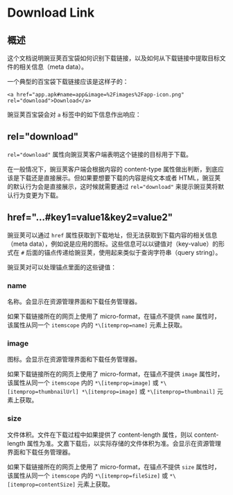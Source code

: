 # Download Link

## 概述

这个文档说明豌豆荚百宝袋如何识别下载链接，以及如何从下载链接中提取目标文件的相关信息（meta data）。

一个典型的百宝袋下载链接应该是这样子的：

	<a href="app.apk#name=app&image=%2Fimages%2Fapp-icon.png" rel="download">Download</a>

豌豆荚百宝袋会对 `a` 标签中的如下信息作出响应：

## rel="download"

`rel="download"` 属性向豌豆荚客户端表明这个链接的目标用于下载。

在一般情况下，豌豆荚客户端会根据内容的 content-type 属性做出判断，到底应该是下载还是直接展示。但如果要想要下载的内容是纯文本或者 HTML，豌豆荚的默认行为会是直接展示，这时候就需要通过 `rel="download"` 来提示豌豆荚将默认行为变更为下载。

## href="...\#key1=value1&key2=value2"

豌豆荚可以通过 `href` 属性获取到下载地址，但无法获取到下载内容的相关信息（meta data），例如说是应用的图标。这些信息可以以键值对（key-value）的形式在 `#` 后面的锚点传递给豌豆荚，使用起来类似于查询字符串（query string）。

豌豆荚对可以处理锚点里面的这些键值：

### name

名称。会显示在资源管理界面和下载任务管理器。

如果下载链接所在的网页上使用了 micro-format，在锚点不提供 `name` 属性时，该属性从同一个 `itemscope` 内的 `*\[itemprop=name]` 元素上获取。

### image

图标。会显示在资源管理界面和下载任务管理器。

如果下载链接所在的网页上使用了 micro-format，在锚点不提供 `image` 属性时，该属性从同一个 `itemscope` 内的 `*\[itemprop=image]` 或 `*\[itemprop=thumbnailUrl] *\[itemprop=image]` 或 `*\[itemprop=thumbnail]` 元素上获取。

### size

文件体积。文件在下载过程中如果提供了 content-length 属性，则以 content-length 属性为准。文嘉下载后，以实际存储的文件体积为准。会显示在资源管理界面和下载任务管理器。

如果下载链接所在的网页上使用了 micro-format，在锚点不提供 `size` 属性时，该属性从同一个 `itemscope` 内的 `*\[itemprop=fileSize]` 或 `*\[itemprop=contentSize]` 元素上获取。